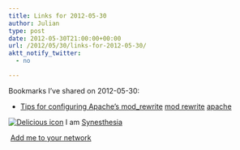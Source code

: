 ```yaml
---
title: Links for 2012-05-30
author: Julian
type: post
date: 2012-05-30T21:00:00+00:00
url: /2012/05/30/links-for-2012-05-30/
aktt_notify_twitter:
  - no

---
```

Bookmarks I&#8217;ve shared on 2012-05-30:

  * [Tips for configuring Apache&#8217;s mod_rewrite][1] 
    [mod rewrite][2] [apache][3] </li> </ul> 
    
    <p class="deliciouslink">
      <a href="http://del.icio.us/synesthesia" title="See all my bookmarks on del.icio.us"><img src="https://www.synesthesia.co.uk/images/deliciousicon.jpg" alt="Delicious icon" /></a>&nbsp;I am <a href="http://del.icio.us/synesthesia" title="See all my bookmarks on del.icio.us">Synesthesia</a>
    </p>
    
    <p class="deliciouslink">
      <a href="http://del.icio.us/network?add=synesthesia" title="Add me to your del.icio.us network"><img src="https://www.synesthesia.co.uk/images/add.gif" alt="" /></a>&nbsp;<a href="http://del.icio.us/network?add=synesthesia" title="Add me to your del.icio.us network">Add me to your network</a>
    </p>

 [1]: http://xinsight.ca/blog/tips-for-configuring-apaches-mod_rewrite/
 [2]: http://www.delicious.com/synesthesia/mod+rewrite
 [3]: http://www.delicious.com/synesthesia/apache